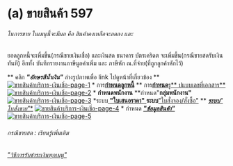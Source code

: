 # (a)    ขายสินค้า  597

######  ในการขาย ในเมนุนี้จะมีผล คือ สินค้าคงเหลือจะลดลง และ
ยอดลูกหนี้จะเพื่มขึ้น(กรณีขายเงินเชื่อ) และเงินสด ธนาคาร บัตรเคริดต
จะเพิ่มขึ้น(กรณีขายสดรับเงินทันที) อีกทั้ง บันทึกรายงานภาษีมูลค่าเพิ่ม และ
ภาษีหัก ณ.ที่จ่าย(ที่ถูกลูกค้าหักไว้)

** คลิก  _**"อักษรสีน้ำเงิน"**_ ล่างรูปภาพเพื่อ link ไปดูหน้าที่เกี่ยวข้อง **
[![ขายสินค้าบริการ-เงินเชิ่อ-page-1](http://www.smlaccount.com/manual/wp-content/uploads/2017/10/ขายสินค้าบริการ-เงินเชิ่อ-page-1.jpg)](http://www.smlaccount.com/manual/wp-content/uploads/2017/10/ขายสินค้าบริการ-เงินเชิ่อ-page-1.jpg) *
การ[**กำหนดลูกหนี้**](http://www.smlaccount.com/manual/?page_id=992) **
การ[**กำหนด**รู**
ปแบบเลขที่เอกสาร**](http://www.smlaccount.com/manual/?page_id=416)
[![ขายสินค้าบริการ-เงินเชิ่อ-page-2](http://www.smlaccount.com/manual/wp-content/uploads/2017/10/ขายสินค้าบริการ-เงินเชิ่อ-page-2.jpg)](http://www.smlaccount.com/manual/wp-content/uploads/2017/10/ขายสินค้าบริการ-เงินเชิ่อ-page-2.jpg) *
**กำหนดพนักงาน** **กำหนด"**กลุ่มพนักงาน"**
[![ขายสินค้าบริการ-เงินเชิ่อ-page-3](http://www.smlaccount.com/manual/wp-content/uploads/2017/10/ขายสินค้าบริการ-เงินเชิ่อ-page-3.jpg)](http://www.smlaccount.com/manual/wp-content/uploads/2017/10/ขายสินค้าบริการ-เงินเชิ่อ-page-3.jpg) *ระบบ[
**"ใบเสนอราคา"** ](http://www.smlaccount.com/manual/?page_id=573)
**ระบบ**["ใบสั่งจอง/สั่งซื้อ"](http://www.smlaccount.com/manual/?page_id=577)
** [***ระบบ**" ใบสั่งขาย"**](http://www.smlaccount.com/manual/?page_id=581)
[![ขายสินค้าบริการ-เงินเชิ่อ-page-4](http://www.smlaccount.com/manual/wp-content/uploads/2017/10/ขายสินค้าบริการ-เงินเชิ่อ-page-4.jpg)](http://www.smlaccount.com/manual/wp-content/uploads/2017/10/ขายสินค้าบริการ-เงินเชิ่อ-page-4.jpg) * กำหนด
[_**"ข้อมูลสินค้า"**_](http://www.smlaccount.com/manual/?page_id=1089)
[![ขายสินค้าบริการ-เงินเชิ่อ-page-5](http://www.smlaccount.com/manual/wp-content/uploads/2017/10/ขายสินค้าบริการ-เงินเชิ่อ-page-5.jpg)](http://www.smlaccount.com/manual/wp-content/uploads/2017/10/ขายสินค้าบริการ-เงินเชิ่อ-page-5.jpg)

###### กรณีขายสด :  เรียนรู้เพิ่มเติม
_["วิธีการรับชำระเงินทุกเมนู"](http://www.smlaccount.com/manual/?page_id=365)_

  

